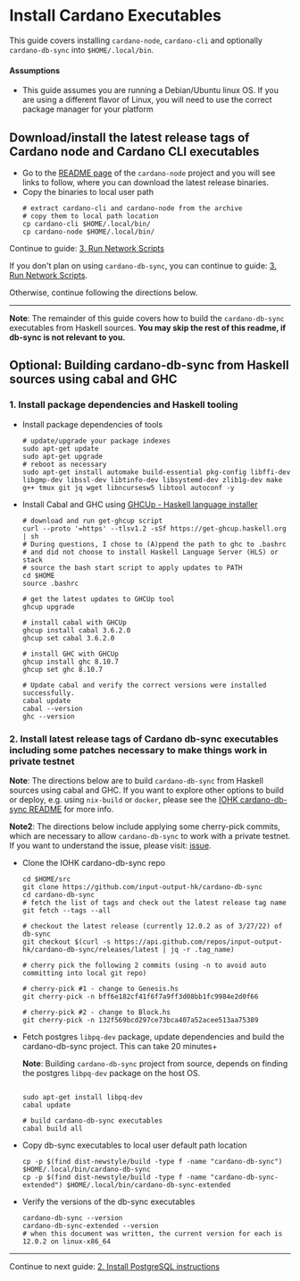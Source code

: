 # Install Cardano Executables

This guide covers installing `cardano-node`, `cardano-cli` and optionally `cardano-db-sync` into `$HOME/.local/bin`.

#### Assumptions
- This guide assumes you are running a Debian/Ubuntu linux OS.
  If you are using a different flavor of Linux, you will need to use the correct package manager for your platform
  
## Download/install the latest release tags of Cardano node and Cardano CLI executables

- Go to the [README page](https://github.com/input-output-hk/cardano-node#linux-executable) of the `cardano-node` project
  and you will see links to follow, where you can download the latest release binaries.
- Copy the binaries to local user path
  ```shell
  # extract cardano-cli and cardano-node from the archive
  # copy them to local path location
  cp cardano-cli $HOME/.local/bin/
  cp cardano-node $HOME/.local/bin/
  ```
Continue to guide: [3. Run Network Scripts](./3-RUN_NETWORK_SCRIPTS.md)


If you don't plan on using `cardano-db-sync`, you can continue to guide: [3. Run Network Scripts](./3-RUN_NETWORK_SCRIPTS.md).

Otherwise, continue following the directions below.

***

**Note**: The remainder of this guide covers how to build the `cardano-db-sync` executables
from Haskell sources. **You may skip the rest of this readme, if db-sync is not relevant to you.**

## Optional: Building cardano-db-sync from Haskell sources using cabal and GHC

### 1. Install package dependencies and Haskell tooling
- Install package dependencies of tools
  ```shell
  # update/upgrade your package indexes
  sudo apt-get update
  sudo apt-get upgrade  
  # reboot as necessary
  sudo apt-get install automake build-essential pkg-config libffi-dev libgmp-dev libssl-dev libtinfo-dev libsystemd-dev zlib1g-dev make g++ tmux git jq wget libncursesw5 libtool autoconf -y  
  ```

- Install Cabal and GHC using [GHCUp - Haskell language installer](https://www.haskell.org/ghcup/)
  ```shell
  # download and run get-ghcup script
  curl --proto '=https' --tlsv1.2 -sSf https://get-ghcup.haskell.org | sh
  # During questions, I chose to (A)ppend the path to ghc to .bashrc
  # and did not choose to install Haskell Language Server (HLS) or stack
  # source the bash start script to apply updates to PATH
  cd $HOME
  source .bashrc
  
  # get the latest updates to GHCUp tool
  ghcup upgrade

  # install cabal with GHCUp 
  ghcup install cabal 3.6.2.0
  ghcup set cabal 3.6.2.0

  # install GHC with GHCUp
  ghcup install ghc 8.10.7
  ghcup set ghc 8.10.7
  
  # Update cabal and verify the correct versions were installed successfully.
  cabal update
  cabal --version
  ghc --version
  ```

### 2. Install latest release tags of Cardano db-sync executables including some patches necessary to make things work in private testnet  

**Note**: The directions below are to build `cardano-db-sync` from Haskell sources using cabal and GHC.  If you want to explore other options to build
or deploy, e.g. using `nix-build` or `docker`,
please see the [IOHK cardano-db-sync README](https://github.com/input-output-hk/cardano-db-sync#readme) for more info.

**Note2**: The directions below include applying some cherry-pick commits, which are necessary to allow `cardano-db-sync`
to work with a private testnet. If you want to understand the issue, please visit: [issue](https://github.com/input-output-hk/cardano-db-sync/issues/1046). 

- Clone the IOHK cardano-db-sync repo
  ```shell
  cd $HOME/src
  git clone https://github.com/input-output-hk/cardano-db-sync
  cd cardano-db-sync  
  # fetch the list of tags and check out the latest release tag name  
  git fetch --tags --all
  
  # checkout the latest release (currently 12.0.2 as of 3/27/22) of db-sync
  git checkout $(curl -s https://api.github.com/repos/input-output-hk/cardano-db-sync/releases/latest | jq -r .tag_name)

  # cherry pick the following 2 commits (using -n to avoid auto committing into local git repo)

  # cherry-pick #1 - change to Genesis.hs
  git cherry-pick -n bff6e182cf41f6f7a9ff3d08bb1fc9984e2d0f66

  # cherry-pick #2 - change to Block.hs
  git cherry-pick -n 132f569bcd297ce73bca407a52acee513aa75389
  ```

- Fetch postgres `libpq-dev` package, update dependencies and build the cardano-db-sync project.  This can take 20 minutes+
  
  **Note**: Building `cardano-db-sync` project from source, depends on finding the postgres `libpq-dev` package on the host OS.

  ```shell

  sudo apt-get install libpq-dev
  cabal update

  # build cardano-db-sync executables
  cabal build all
  ```

- Copy db-sync executables to local user default path location
  ```shell
  cp -p $(find dist-newstyle/build -type f -name "cardano-db-sync") $HOME/.local/bin/cardano-db-sync
  cp -p $(find dist-newstyle/build -type f -name "cardano-db-sync-extended") $HOME/.local/bin/cardano-db-sync-extended  
  ```

- Verify the versions of the db-sync executables
  ```shell
  cardano-db-sync --version
  cardano-db-sync-extended --version
  # when this document was written, the current version for each is 12.0.2 on linux-x86_64
  ```
---
Continue to next guide: [2. Install PostgreSQL instructions](./2-INSTALL_POSTGRESQL.md)